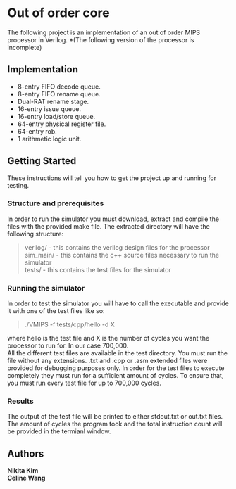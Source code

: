 # Out of order core 
The following project is an implementation of an out of order MIPS processor in Verilog. *(The following version of the processor is incomplete)

## Implementation
* 8-entry FIFO decode queue. 
* 8-entry FIFO rename queue.
* Dual-RAT rename stage.
* 16-entry issue queue.
* 16-entry load/store queue.
* 64-entry physical register file.
* 64-entry rob.
* 1 arithmetic logic unit.

## Getting Started
These instructions will tell you how to get the project up and running for testing.  

### Structure and prerequisites
In order to run the simulator you must download, extract and compile the files with the provided make file.
The extracted directory will have the following structure:

>verilog/ - 
this contains the verilog design files for the processor  
>sim_main/ - 
this contains the c++ source files necessary to run the simulator  
>tests/ - 
this contains the test files for the simulator    

### Running the simulator
In order to test the simulator you will have to call the executable and provide it with one of the test files like so:

>./VMIPS -f tests/cpp/hello -d X

where hello is the test file and X is the number of cycles you want the processor to run for. In our case 700,000.  
All the different test files are available in the test directory. You must run the file without any extensions. .txt and .cpp or .asm extended files were provided for debugging purposes only. In order for the test files to execute completely they must run for a sufficient amount of cycles. To ensure that, you must run every test file for up to 700,000 cycles.

### Results
The output of the test file will be printed to either stdout.txt or out.txt files. The amount of cycles the program took and the total instruction count will be provided in the termianl window. 

## Authors
**Nikita Kim**  
**Celine Wang**  
